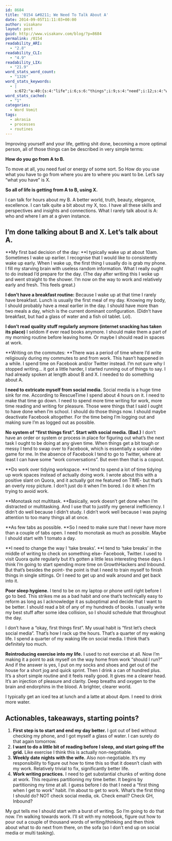 ```yaml
---
id: 8684
title: '0154 &#8211; We Need To Talk About A'
date: 2014-09-05T11:11:03+00:00
author: visakanv
layout: post
guid: http://www.visakanv.com/blog/?p=8684
permalink: /0154
readability_ARI:
  - "2.8"
readability_CLI:
  - "4.9"
readability_LIX:
  - "21.9"
word_stats_word_count:
  - "1326"
word_stats_keywords:
  - |
    s:672:"a:40:{s:4:"life";i:6;s:6:"things";i:9;s:4:"need";i:12;s:4:"want";i:3;s:5:"let's";i:3;s:4:"talk";i:4;s:5:"hours";i:3;s:6:"better";i:5;s:4:"wake";i:5;s:5:"thing";i:3;s:7:"usually";i:3;s:5:"phone";i:3;s:7:"instead";i:3;s:7:"writing";i:10;s:4:"work";i:18;s:9:"breakfast";i:3;s:7:"routine";i:3;s:7:"because";i:3;s:4:"time";i:15;s:5:"water";i:3;s:4:"read";i:4;s:4:"make";i:3;s:5:"maybe";i:3;s:5:"spend";i:5;s:8:"facebook";i:5;s:7:"twitter";i:3;s:4:"sure";i:3;s:6:"little";i:3;s:6:"social";i:8;s:5:"media";i:7;s:8:"possible";i:3;s:5:"start";i:6;s:4:"tend";i:5;s:8:"actually";i:3;s:5:"check";i:5;s:5:"think";i:4;s:5:"going";i:3;s:5:"point";i:3;s:5:"habit";i:3;s:8:"exercise";i:3;}";
word_stats_cached:
  - "1"
categories:
  - Word Vomit
tags:
  - akrasia
  - processes
  - routines
---
```

Improving yourself and your life, getting shit done, becoming a more optimal person, all of those things can be described in very simple terms:

**How do you go from A to B.**

To move at all, you need fuel or energy of some sort. So How do you use what you have to go from where you are to where you want to be. Let&#8217;s say &#8220;what you have&#8221; is X.

**So all of life is getting from A to B, using X.**

I can talk for hours about my B. A better world, truth, beauty, elegance, excellence. I can talk quite a bit about my X, too. I have all these skills and perspectives and insights and connections. What I rarely talk about is A: who and where I am at a given instance.

## I&#8217;m done talking about B and X. Let&#8217;s talk about A.

**My first bad decision of the day: **I typically wake up at about 10am. Sometimes I wake up earlier. I recognise that I would like to consistently wake up early. When I wake up, the first thing I usually do is grab my phone. I fill my starving brain with useless random information. What I really ought to do instead I&#8217;d prepare for the day. (The day after writing this I woke up and went straight to the shower. I&#8217;m now on the way to work and relatively early and fresh. This feels great.)

**I don&#8217;t have a breakfast routine:** Because I wake up at that time I rarely have breakfast. Lunch is usually the first meal of my day. Knowing my body, I should probably have a meal earlier in the day. I should have more than two meals a day, which is the current dominant configuration. (Didn&#8217;t have breakfast, but had a glass of water and a fish oil tablet. Lol).

**I don&#8217;t read quality stuff regularly anymore (internet snacking has taken its place)** I seldom if ever read books anymore. I should make them a part of my morning routine before leaving home. Or maybe I should read in spaces at work.

**Writing on the commutes: **There was a period of time where I&#8217;d write religiously during my commutes to and from work. This hasn&#8217;t happened in a while. I spend time on Facebook and/or Twitter instead. I&#8217;m not sure why I stopped writing&#8230; it got a little harder, I started running out of things to say. I had already spoken at length about B and X. I needed to do something about A.

**I need to extricate myself from social media.** Social media is a huge time sink for me. According to RescueTime I spend about 4 hours on it. I need to make that time go down. I need to spend more time writing for work, more time reading and writing for pleasure. Those were things that I said I ought to have done when I&#8217;m school. I should do those things now. I should maybe deactivate Facebook altogether. For the time being I&#8217;m logging out and making sure I&#8217;m as logged out as possible.

**No system of &#8220;first things first&#8221;. Start with social media. (Bad.)** I don&#8217;t have an order or system or process in place for figuring out what&#8217;s the next task I ought to be doing at any given time. When things get a bit tough or messy I tend to swap over to Facebook, which is essentially a social video game for me. In the absence of Facebook I tend to go to Twitter, where at least I can have some &#8220;work conversations&#8221;. But even then that is a copout.

**Do work over tidying workspace. **I tend to spend a lot of time tidying up work spaces instead of actually doing work. I wrote about this with a positive slant on Quora, and it actually got me featured on TIME- but that&#8217;s an overly rosy picture. I don&#8217;t just do it when I&#8217;m bored. I do it when I&#8217;m trying to avoid work.

**Monotask not multitask. **Basically, work doesn&#8217;t get done when I&#8217;m distracted or multitasking. And I use that to justify my general inefficiency. I didn&#8217;t do well because I didn&#8217;t study. I didn&#8217;t work well because I was paying attention to too many things all at once.

**As few tabs as possible. **So I need to make sure that I never have more than a couple of tabs open. I need to monotask as much as possible. Maybe I should start with 1 tomato a day.

**I need to change the way I &#8216;take breaks&#8217;. **I tend to &#8216;take breaks&#8217; in the middle of writing to check on something else- Facebook, Twitter. I used to visit Quora quite regularly but it&#8217;s gotten a little less interesting these days. I think I&#8217;m going to start spending more time on GrowthHackers and Inbound. But that&#8217;s besides the point- the point is that I need to train myself to finish things in single sittings. Or I need to get up and walk around and get back into it.

**Poor sleep hygiene.** I tend to be on my laptop or phone until right before I go to bed. This strikes me as a bad habit and one that&#8217;s technically easy to reform as long as I acknowledge it as suboptimal and decide that I want to be better. I should read a bit of any of my hundreds of books. I usually write my best stuff after some idea collision, so I should schedule that throughout the day.

I don&#8217;t have a &#8220;okay, first things first&#8221;. My usual habit is &#8220;first let&#8217;s check social media&#8221;. That&#8217;s how I rack up the hours. That&#8217;s a quarter of my waking life. I spend a quarter of my waking life on social media. I think that&#8217;s definitely too much.

**Reintroducing exercise into my life.** I used to not exercise at all. Now I&#8217;m making it a point to ask myself on the way home from work &#8220;should I run?&#8221; And if the answer is yes, I put on my socks and shoes and get out of the house for a short jog and quick sprint. Then I drink a can of hundred plus. It&#8217;s a short simple routine and it feels really good. It gives me a clearer head. It&#8217;s an injection of pleasure and clarity. Deep breaths and oxygen to the brain and endorphins in the blood. A brighter, clearer world.

I typically get an iced tea at lunch and a latte at about 4pm. I need to drink more water.

## Actionables, takeaways, starting points?

  1. **First step is to start and end my day better.** I got out of bed without checking my phone, and I got myself a glass of water. I can surely do that again tomorrow.
  2. **I want to do a little bit of reading before I sleep, and start going off the grid.** Like exercise I think this is actually non-negotiable.
  3. **Weekly date nights with the wife.** Also non-negotiable. It&#8217;s my responsibility to figure out how to time this so that it doesn&#8217;t clash with my work. Relatively trivial to fix, significantly better life.
  4. **Work writing practices.** I need to get substantial chunks of writing done at work. This requires partitioning my time better. It begins by partitioning my time at all. I guess before I do that I need a &#8220;first thing when I get to work&#8221; habit. I&#8217;m about to get to work. What&#8217;s the first thing I should do? NOT check social media, ok. Check email? Check GH, Inbound?

My gut tells me I should start with a burst of writing. So I&#8217;m going to do that now. I&#8217;m walking towards work. I&#8217;ll sit with my notebook, figure out how to pour out a couple of thousand words of writing/thinking and then think about what to do next from there, on the sofa (so I don&#8217;t end up on social media or multi tasking).